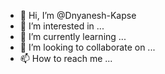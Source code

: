 - 👋 Hi, I’m @Dnyanesh-Kapse
- 👀 I’m interested in ...
- 🌱 I’m currently learning ...
- 💞️ I’m looking to collaborate on ...
- 📫 How to reach me ...

<!---
Dnyanesh-Kapse/Dnyanesh-Kapse is a ✨ special ✨ repository because its `README.md` (this file) appears on your GitHub profile.
You can click the Preview link to take a look at your changes.
--->
